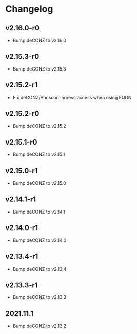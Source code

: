 # Changelog

## v2.16.0-r0

- Bump deCONZ to v2.16.0

## v2.15.3-r0

- Bump deCONZ to v2.15.3

## v2.15.2-r1

- Fix deCONZ/Phoscon Ingress access when using FQDN

## v2.15.2-r0

- Bump deCONZ to v2.15.2

## v2.15.1-r0

- Bump deCONZ to v2.15.1

## v2.15.0-r1

- Bump deCONZ to v2.15.0

## v2.14.1-r1

- Bump deCONZ to v2.14.1

## v2.14.0-r1

- Bump deCONZ to v2.14.0

## v2.13.4-r1

- Bump deCONZ to v2.13.4

## v2.13.3-r1

- Bump deCONZ to v2.13.3

## 2021.11.1

- Bump deCONZ to v2.13.2
